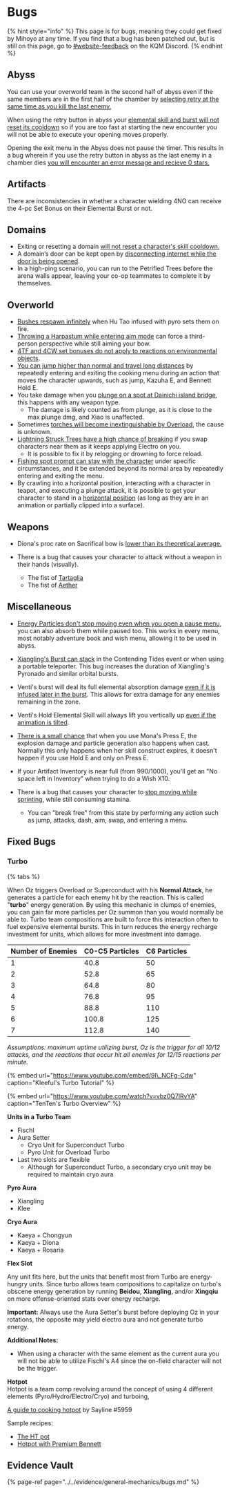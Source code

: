 # Bugs

{% hint style="info" %}
This page is for bugs, meaning they could get fixed by Mihoyo at any time. If you find that a bug has been patched out, but is still on this page, go to [\#website-feedback](https://discord.gg/keqing) on the KQM Discord.
{% endhint %}

## Abyss

You can use your overworld team in the second half of abyss even if the same members are in the first half of the chamber by [selecting retry at the same time as you kill the last enemy.](../evidence/general-mechanics/bugs.md\#using-the-same-team-for-both-abyss-halves)

When using the retry button in abyss your [elemental skill and burst will not reset its cooldown](../evidence/general-mechanics/bugs.md\#elemental-skills-and-bursts-dont-reset-when-using-retry-in-abyss) so if you are too fast at starting the new encounter you will not be able to execute your opening moves properly.

Opening the exit menu in the Abyss does not pause the timer. This results in a bug wherein if you use the retry button in abyss as the last enemy in a chamber dies [you will encounter an error message and recieve 0 stars.](../evidence/general-mechanics/bugs.md\#retry-and-exit-menu-issues)

## Artifacts

There are inconsistencies in whether a character wielding 4NO can receive the 4-pc Set Bonus on their Elemental Burst or not.

## Domains

* Exiting or resetting a domain [will not reset a character's skill cooldown.](../evidence/general-mechanics/bugs.md#resetting-or-exiting-a-domain-does-not-reset-elemental-skill-cooldowns)
* A domain’s door can be kept open by [disconnecting internet while the door is being opened](../evidence/general-mechanics/bugs.md#keeping-domain-doors-open).
* In a high-ping scenario, you can run to the Petrified Trees before the arena walls appear, leaving your co-op teammates to complete it by themselves.

## Overworld

* [Bushes respawn infinitely](../evidence/general-mechanics/bugs.md\#infinite-bushes) when Hu Tao infused with pyro sets them on fire.
* [Throwing a Harpastum while entering aim mode](../evidence/general-mechanics/bugs.md\#aiming-harpastum) can force a third-person perspective while still aiming your bow.
* [4TF and 4CW set bonuses do not apply to reactions on environmental objects](../evidence/general-mechanics/overworld.md\#4-piece-set-bonuses-on-environment-reactions).
* [You can jump higher than normal and travel long distances](../evidence/general-mechanics/bugs.md\#cooking-pot-super-jump) by repeatedly entering and exiting the cooking menu during an action that moves the character upwards, such as jump, Kazuha E, and Bennett Hold E. 
* You take damage when you [plunge on a spot at Dainichi island bridge](../evidence/general-mechanics/bugs.md\#leg-break-bridge), this happens with any weapon type.
  * The damage is likely counted as from plunge, as it is close to the max plunge dmg, and Xiao is unaffected.
* Sometimes [torches will become inextinguishable by Overload](../evidence/general-mechanics/bugs.md#infinite-torch), the cause is unknown.
* [Lightning Struck Trees have a high chance of breaking](../evidence/general-mechanics/bugs.md#lightning-struck-tree-breaks-when-swapping-characters) if you swap characters near them as it keeps applying Electro on you.
  * It is possible to fix it by relogging or drowning to force reload.  
* [Fishing spot prompt can stay with the character](../evidence/general-mechanics/bugs.md#fishing-spot-prompt-bug) under specific circumstances, and it be extended beyond its normal area by repeatedly entering and exiting the menu.
* By crawling into a horizontal position, interacting with a character in teapot, and executing a plunge attack, it is possible to get your character to stand in a [horizontal position](../evidence/general-mechanics/bugs.md#horizon-tech-sequel) (as long as they are in an animation or partially clipped into a surface).

## Weapons

* Diona's proc rate on Sacrifical bow is [lower than its theoretical average.](../evidence/characters/cryo/diona.md\#diona-sacrifial-proc-inconsistency)

* There is a bug that causes your character to attack without a weapon in their hands (visually).
  * The fist of [Tartaglia](../evidence/general-mechanics/bugs.md#childe-fist)
  * The fist of [Aether](../evidence/general-mechanics/bugs.md#aether-fist)

## Miscellaneous

* [Energy Particles don't stop moving even when you open a pause menu](../evidence/general-mechanics/bugs.md\#particles-move-while-game-is-paused), you can also absorb them while paused too. This works in every menu, most notably adventure book and wish menu, allowing it to be used in abyss.

* [Xiangling's Burst can stack](../evidence/general-mechanics/bugs.md\#xianglings-burst-can-stack-in-contending-tides-event) in the Contending Tides event or when using a portable teleporter. This bug increases the duration of Xiangling's Pyronado and similar orbital bursts.

* Venti's burst will deal its full elemental absorption damage [even if it is infused later in the burst](../evidence/general-mechanics/bugs.md\#venti-q-late-absorption-bug). This allows for extra damage for any enemies remaining in the zone.

* Venti's Hold Elemental Skill will always lift you vertically up [even if the animation is tilted](../evidence/general-mechanics/bugs.md\#venti-e-hold-visual-error).

* [There is a small chance](../evidence/general-mechanics/bugs.md\#mona-elemental-skill-bug) that when you use Mona's Press E, the explosion damage and particle generation also happens when cast. Normally this only happens when her skill construct expires, it doesn't happen if you use Hold E and only on Press E.

* If your Artifact Inventory is near full (from 990/1000), you'll get an "No space left in Inventory" when trying to do a Wish X10.

* There is a bug that causes your character to [stop moving while sprinting](../evidence/general-mechanics/bugs.md\#sprinting-bug), while still consuming stamina.
  * You can "break free" from this state by performing any action such as jump, attacks, dash, aim, swap, and entering a menu.

## Fixed Bugs

### Turbo

{% tabs %}

When Oz triggers Overload or Superconduct with his **Normal Attack**, he generates a particle for each enemy hit by the reaction. This is called "**turbo**" energy generation. By using this mechanic in clumps of enemies, you can gain far more particles per Oz summon than you would normally be able to. Turbo team compositions are built to force this interaction often to fuel expensive elemental bursts. This in turn reduces the energy recharge investment for units, which allows for more investment into damage.

| Number of Enemies | C0-C5 Particles | C6 Particles |
| :--- | :--- | :--- |
| 1 | 40.8 | 50 |
| 2 | 52.8 | 65 |
| 3 | 64.8 | 80 |
| 4 | 76.8 | 95 |
| 5 | 88.8 | 110 |
| 6 | 100.8 | 125 |
| 7 | 112.8 | 140 |

_Assumptions: maximum uptime utilizing burst, Oz is the trigger for all 10/12 attacks, and the reactions that occur hit all enemies for 12/15 reactions per minute._

{% embed url="https://www.youtube.com/embed/9I\_NCFg-Cdw" caption="Kleeful\'s Turbo Tutorial" %}

{% embed url="https://www.youtube.com/watch?v=vbz0Q7lRvYA" caption="TenTen\'s Turbo Overview" %}

**Units in a Turbo Team**

* Fischl
* Aura Setter
  * Cryo Unit for Superconduct Turbo
  * Pyro Unit for Overload Turbo
* Last two slots are flexible
  * Although for Superconduct Turbo, a secondary cryo unit may be required to maintain cryo aura

**Pyro Aura**

* Xiangling
* Klee

**Cryo Aura**

* Kaeya + Chongyun
* Kaeya + Diona
* Kaeya + Rosaria

**Flex Slot**

Any unit fits here, but the units that benefit most from Turbo are energy-hungry units. Since turbo allows team compositions to capitalize on turbo's obscene energy generation by running **Beidou**, **Xiangling**, and/or **Xingqiu** on more offense-oriented stats over energy recharge.

**Important:** Always use the Aura Setter's burst before deploying Oz in your rotations, the opposite may yield electro aura and not generate turbo energy.

**Additional Notes:**

* When using a character with the same element as the current aura you will not be able to utilize Fischl's A4 since the on-field character will not be the trigger.

**Hotpot**  
Hotpot is a team comp revolving around the concept of using 4 different elements \(Pyro/Hydro/Electro/Cryo\) and turboing,

[A guide to cooking hotpot](https://docs.google.com/document/d/e/2PACX-1vSFPlp9i6rz4t5SyMrq2vBOOf1cGlWvFzcPZvdXS0VKkAji8pb1YrpMYgJKWsyOWmuNLNvYk9qdiHtC/pub) by Sayline \#5959

Sample recipes:

* [The HT pot](https://youtu.be/xQtULxQm6tQ)
* [Hotpot with Premium Bennett](https://youtu.be/SATlLhgvgiA)


## Evidence Vault

{% page-ref page="../../evidence/general-mechanics/bugs.md" %}

